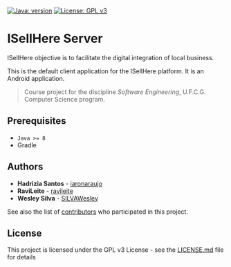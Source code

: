 [![Java: version](https://img.shields.io/badge/JAVA-%3E%3D%208-blue.svg)](https://www.oracle.com/technetwork/java/javase/overview/java8-2100321.html)
[![License: GPL v3](https://img.shields.io/badge/License-GPLv3-blue.svg)](https://www.gnu.org/licenses/gpl-3.0)

# ISellHere Server

ISellHere objective is to facilitate the digital integration of local business.

This is the default client application for the ISellHere platform. It is an Android application.

> Course project for the discipline *Software Engineering*, U.F.C.G. Computer Science program.

## Prerequisites

* `Java >= 8`
* Gradle

## Authors

* **Hadrizia Santos** - [iaronaraujo](https://github.com/iaronaraujo)
* **RaviLeite** - [ravileite](https://github.com/ravileite)
* **Wesley Silva** - [SILVAWesley](https://github.com/SILVAWesley)

See also the list of [contributors](https://github.com/Benardi/numerical_methods/contributors) who participated in this project.

## License

This project is licensed under the GPL v3 License - see the [LICENSE.md](LICENSE.md) file for details